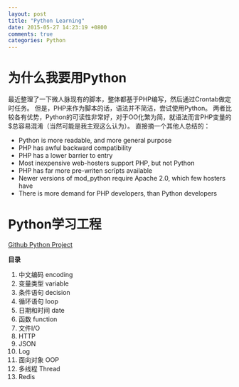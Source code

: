 ```yaml
---
layout: post
title: "Python Learning"
date: 2015-05-27 14:23:19 +0800
comments: true
categories: Python
---
```


# 为什么我要用Python
最近整理了一下微人脉现有的脚本，整体都基于PHP编写，然后通过Crontab做定时任务。
但是，PHP来作为脚本的话，语法并不简洁，尝试使用Python。
两者比较各有优势，Python的可读性非常好，对于OO化繁为简，就语法而言PHP变量的$总容易混淆（当然可能是我主观这么认为）。
直接摘一个其他人总结的：

- Python is more readable, and more general purpose
- PHP has awful backward compatibility
- PHP has a lower barrier to entry
- Most inexpensive web-hosters support PHP, but not Python
- PHP has far more pre-writen scrīpts available
- Newer versions of mod_python require Apache 2.0, which few hosters have
- There is more demand for PHP developers, than Python developers

# Python学习工程
[Github Python Project](https://github.com/wodis/python-learning)

**目录**

1. 中文编码 encoding
2. 变量类型 variable
3. 条件语句 decision
4. 循环语句 loop
5. 日期和时间 date
6. 函数 function
7. 文件I/O
8. HTTP
9. JSON
10. Log
11. 面向对象 OOP
12. 多线程 Thread
13. Redis